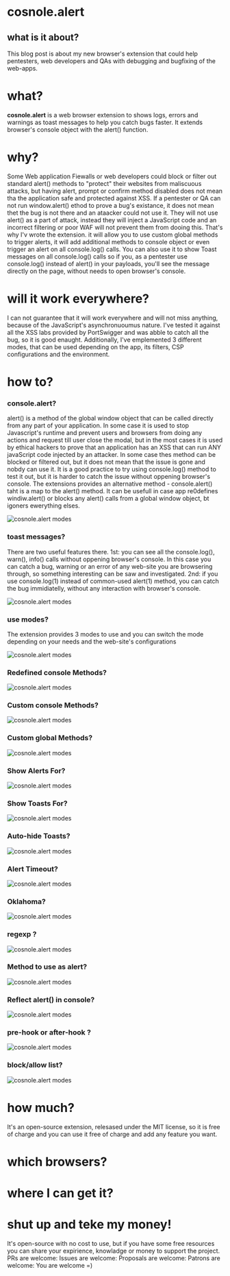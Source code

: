 # cosnole.alert

## what is it about?
This blog post is about my new browser's extension that could help pentesters, web developers and QAs with debugging and bugfixing of the web-apps.

# what? 
**cosnole.alert** is a web browser extension to shows logs, errors and warnings as toast messages to help you catch bugs faster.
It extends browser's console object with the alert() function.

# why?
Some Web application Fiewalls or web developers could block or filter out standard alert() methods to "protect" their websites from maliscuous attacks, but having alert, prompt or confirm method disabled does not mean tha the application safe and protected against XSS. 
If a pentester or QA can not run window.alert() ethod to prove a bug's existance, it does not mean thet the bug is not there and an ataacker could not use it. They will not use alert() as a part of attack, instead they will inject a JavaScript code and an incorrect filtering or poor WAF will not prevent them from dooing this.
That's why I'v wrote the extension. it will allow you to use custom global methods to trigger alerts, it will add additional methods to console object or even trigger an alert on  all console.log() calls.
You can also use it to show Toast messages on all console.log() calls so if you, as a pentester use console.log() instead of alert() in your payloads, you'll see the message directly on the page, without needs  to open browser's console.


# will it work everywhere?
I can not guarantee that it will work everywhere and will not miss anything, because of the JavaScript's asynchronuoumus nature.
I've tested it against all the XSS labs provided by PortSwigger and was abble to catch all the bug, so it is good enaught.
Additionally, I've emplemented 3 different modes, that can be used depending on the app, its filters, CSP configurations and the environment.

# how to?

### console.alert?

alert() is a method of the global window object that can be called directly from any part of your application. In some case it is used to stop Javascript's runtime and prevent users and browsers from doing any actions and request till user close the modal, but in the most cases it is used by ethical hackers to prove that an application has an XSS that can run ANY javaScript code injected by an attacker.
In some case thes method can be blocked or filtered out, but it does not mean that the issue is gone and nobdy can use it. It is a good practice to try using console.log() method to test it out, but it is harder to catch the issue without oppening browser's console.
The extensions provides an alternative method - console.alert() taht is a map to the alert() method. It can be usefull in case app re0defines windiw.alert() or blocks any alert() calls from a global window object, bt igoners ewerything elses.

<p class='flex wrap'>
  <img class='responsive' alt="cosnole.alert modes" src="/images/blog/cosnole-alert/alert.png"/>
</p>

### toast messages?
There are two useful features there. 
1st: you can see all the console.log(), warn(), info() calls without oppening browser's console. 
In this case you can catch a bug, warning or an error of any web-site you are browsering through, so something interesting can be saw and investigated.
2nd: if you use console.log(1) instead of common-used alert(1) method, you can catch the bug immidiatelly, without any interaction with browser's console.

<p class='flex wrap'>
  <img class='responsive' alt="cosnole.alert modes" src="/images/blog/cosnole-alert/toasts.png"/>
</p>


### use modes?
The extension provides 3 modes to use and you can switch the mode depending on your needs and the web-site's configurations

<p class='flex wrap'>
  <img class='responsive' alt="cosnole.alert modes" src="/images/blog/cosnole-alert/modes.png"/>
</p>

### Redefined console Methods?

<p class='flex wrap'>
  <img class='responsive' alt="cosnole.alert modes" src="/images/blog/cosnole-alert/redefine-console-methods.png"/>
</p>

### Custom console Methods?

<p class='flex wrap'>
  <img class='responsive' alt="cosnole.alert modes" src="/images/blog/cosnole-alert/custom-console-methods.png"/>
</p>

### Custom global Methods?

<p class='flex wrap'>
  <img class='responsive' alt="cosnole.alert modes" src="/images/blog/cosnole-alert/custom-global-methods.png"/>
</p>

### Show Alerts For?

<p class='flex wrap'>
  <img class='responsive' alt="cosnole.alert modes" src="/images/blog/cosnole-alert/show-alerts-for.png"/>
</p>

### Show Toasts For?

<p class='flex wrap'>
  <img class='responsive' alt="cosnole.alert modes" src="/images/blog/cosnole-alert/custom-toasts-methods.png"/>
</p>

### Auto-hide Toasts?

<p class='flex wrap'>
  <img class='responsive' alt="cosnole.alert modes" src="/images/blog/cosnole-alert/auto-hide-toasts.png"/>
</p>

### Alert Timeout?

<p class='flex wrap'>
  <img class='responsive' alt="cosnole.alert modes" src="/images/blog/cosnole-alert/alert-timeout.png"/>
</p>

### Oklahoma?

<p class='flex wrap'>
  <img class='responsive' alt="cosnole.alert modes" src="/images/blog/cosnole-alert/trigger-to-show-alerts.png"/>
</p>

### regexp ?

<p class='flex wrap'>
  <img class='responsive' alt="cosnole.alert modes" src="/images/blog/cosnole-alert/regexp-to-show-alerts.png"/>
</p>


### Method to use as alert?

<p class='flex wrap'>
  <img class='responsive' alt="cosnole.alert modes" src="/images/blog/cosnole-alert/method-to-use-as-alert.png"/>
</p>

### Reflect alert() in console?

<p class='flex wrap'>
  <img class='responsive' alt="cosnole.alert modes" src="/images/blog/cosnole-alert/reflect-alert-in-console.png"/>
</p>


### pre-hook or after-hook ?

<p class='flex wrap'>
  <img class='responsive' alt="cosnole.alert modes" src="/images/blog/cosnole-alert/hooks.png"/>
</p>

### block/allow list?

<p class='flex wrap'>
  <img class='responsive' alt="cosnole.alert modes" src="/images/blog/cosnole-alert/lists.png"/>
</p>

# how much?
It's an open-source extension, relesased under the MIT license, so it is free of charge and you can use it free of charge and add any feature you want.

# which browsers?

# where I can get it?

# shut up and teke my money!
It's open-source with no cost to use, but if you have some free resources you can share your expirience, knowladge or money to support the project.
PRs are welcome:
Issues are welcome:
Proposals are welcome:
Patrons are welcome:
You are welcome =)